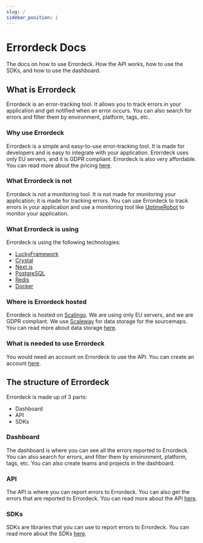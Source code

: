 ```yaml
---
slug: /
sidebar_position: 1
---
```


# Errordeck Docs

The docs on how to use Errordeck. How the API works, how to use the SDKs, and how to use the dashboard.

## What is Errordeck

Errordeck is an error-tracking tool. It allows you to track errors in your application and get notified when an error occurs. You can also search for errors and filter them by environment, platform, tags, etc.

### Why use Errordeck

Errordeck is a simple and easy-to-use error-tracking tool. It is made for developers and is easy to integrate with your application. Erorrdeck uses only EU servers, and it is GDPR compliant. Errordeck is also very affordable. You can read more about the pricing [here](https://www.errordeck.com/pricing).

### What Errordeck is not

Errordeck is not a monitoring tool. It is not made for monitoring your application; it is made for tracking errors. You can use Errordeck to track errors in your application and use a monitoring tool like [UptimeRobot](https://uptimerobot.com/) to monitor your application.

### What Errordeck is using

Errordeck is using the following technologies:

- [LuckyFramework](https://luckyframework.org/)
- [Crystal](https://crystal-lang.org/)
- [Next.js](https://nextjs.org/)
- [PostgreSQL](https://www.postgresql.org/)
- [Redis](https://redis.io/)
- [Docker](https://www.docker.com/)

### Where is Errordeck hosted

Errordeck is hosted on [Scalingo](https://scalingo.com/). We are using only EU servers, and we are GDPR compliant. We use [Scaleway](https://scaleway.com) for data storage for the sourcemaps. You can read more about data storage [here](/data-storage).

### What is needed to use Errordeck

You would need an account on Errordeck to use the API. You can create an account [here](https://www.errordeck.com/sign_up).

## The structure of Errordeck

Errordeck is made up of 3 parts:

- Dashboard
- API
- SDKs

### Dashboard

The dashboard is where you can see all the errors reported to Errordeck. You can also search for errors, and filter them by environment, platform, tags, etc. You can also create teams and projects in the dashboard.

### API

The API is where you can report errors to Errordeck. You can also get the errors that are reported to Errordeck. You can read more about the API [here](/category/API).

### SDKs

SDKs are libraries that you can use to report errors to Errordeck. You can read more about the SDKs [here](/category/SDK).
